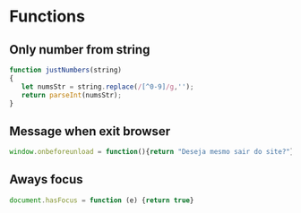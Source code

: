 # Functions

## Only number from string

```javascript
function justNumbers(string) 
{
   let numsStr = string.replace(/[^0-9]/g,'');
   return parseInt(numsStr);
}
```

## Message when exit browser

```javascript
window.onbeforeunload = function(){return "Deseja mesmo sair do site?"};
```

## Aways focus

```javascript
document.hasFocus = function (e) {return true}
```







